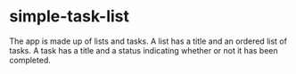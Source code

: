 # simple-task-list
The app is made up of lists and tasks. A list has a title and an ordered list of tasks. A task has a title and a status indicating whether or not it has been completed.

